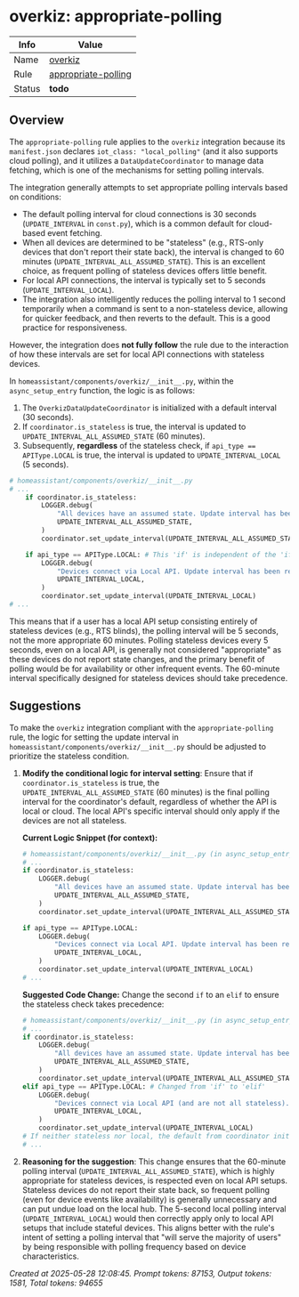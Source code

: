 # overkiz: appropriate-polling

| Info   | Value                                                                    |
|--------|--------------------------------------------------------------------------|
| Name   | [overkiz](https://www.home-assistant.io/integrations/overkiz/) |
| Rule   | [appropriate-polling](https://developers.home-assistant.io/docs/core/integration-quality-scale/rules/appropriate-polling)                                                     |
| Status | **todo**                                                                 |

## Overview

The `appropriate-polling` rule applies to the `overkiz` integration because its `manifest.json` declares `iot_class: "local_polling"` (and it also supports cloud polling), and it utilizes a `DataUpdateCoordinator` to manage data fetching, which is one of the mechanisms for setting polling intervals.

The integration generally attempts to set appropriate polling intervals based on conditions:
*   The default polling interval for cloud connections is 30 seconds (`UPDATE_INTERVAL` in `const.py`), which is a common default for cloud-based event fetching.
*   When all devices are determined to be "stateless" (e.g., RTS-only devices that don't report their state back), the interval is changed to 60 minutes (`UPDATE_INTERVAL_ALL_ASSUMED_STATE`). This is an excellent choice, as frequent polling of stateless devices offers little benefit.
*   For local API connections, the interval is typically set to 5 seconds (`UPDATE_INTERVAL_LOCAL`).
*   The integration also intelligently reduces the polling interval to 1 second temporarily when a command is sent to a non-stateless device, allowing for quicker feedback, and then reverts to the default. This is a good practice for responsiveness.

However, the integration does **not fully follow** the rule due to the interaction of how these intervals are set for local API connections with stateless devices.

In `homeassistant/components/overkiz/__init__.py`, within the `async_setup_entry` function, the logic is as follows:
1.  The `OverkizDataUpdateCoordinator` is initialized with a default interval (30 seconds).
2.  If `coordinator.is_stateless` is true, the interval is updated to `UPDATE_INTERVAL_ALL_ASSUMED_STATE` (60 minutes).
3.  Subsequently, **regardless** of the stateless check, if `api_type == APIType.LOCAL` is true, the interval is updated to `UPDATE_INTERVAL_LOCAL` (5 seconds).

```python
# homeassistant/components/overkiz/__init__.py
# ...
    if coordinator.is_stateless:
        LOGGER.debug(
            "All devices have an assumed state. Update interval has been reduced to: %s",
            UPDATE_INTERVAL_ALL_ASSUMED_STATE,
        )
        coordinator.set_update_interval(UPDATE_INTERVAL_ALL_ASSUMED_STATE)

    if api_type == APIType.LOCAL: # This 'if' is independent of the 'if coordinator.is_stateless'
        LOGGER.debug(
            "Devices connect via Local API. Update interval has been reduced to: %s",
            UPDATE_INTERVAL_LOCAL,
        )
        coordinator.set_update_interval(UPDATE_INTERVAL_LOCAL)
# ...
```

This means that if a user has a local API setup consisting entirely of stateless devices (e.g., RTS blinds), the polling interval will be 5 seconds, not the more appropriate 60 minutes. Polling stateless devices every 5 seconds, even on a local API, is generally not considered "appropriate" as these devices do not report state changes, and the primary benefit of polling would be for availability or other infrequent events. The 60-minute interval specifically designed for stateless devices should take precedence.

## Suggestions

To make the `overkiz` integration compliant with the `appropriate-polling` rule, the logic for setting the update interval in `homeassistant/components/overkiz/__init__.py` should be adjusted to prioritize the stateless condition.

1.  **Modify the conditional logic for interval setting**:
    Ensure that if `coordinator.is_stateless` is true, the `UPDATE_INTERVAL_ALL_ASSUMED_STATE` (60 minutes) is the final polling interval for the coordinator's default, regardless of whether the API is local or cloud. The local API's specific interval should only apply if the devices are not all stateless.

    **Current Logic Snippet (for context):**
    ```python
    # homeassistant/components/overkiz/__init__.py (in async_setup_entry)
    # ...
    if coordinator.is_stateless:
        LOGGER.debug(
            "All devices have an assumed state. Update interval has been reduced to: %s",
            UPDATE_INTERVAL_ALL_ASSUMED_STATE,
        )
        coordinator.set_update_interval(UPDATE_INTERVAL_ALL_ASSUMED_STATE)

    if api_type == APIType.LOCAL:
        LOGGER.debug(
            "Devices connect via Local API. Update interval has been reduced to: %s",
            UPDATE_INTERVAL_LOCAL,
        )
        coordinator.set_update_interval(UPDATE_INTERVAL_LOCAL)
    # ...
    ```

    **Suggested Code Change:**
    Change the second `if` to an `elif` to ensure the stateless check takes precedence:
    ```python
    # homeassistant/components/overkiz/__init__.py (in async_setup_entry)
    # ...
    if coordinator.is_stateless:
        LOGGER.debug(
            "All devices have an assumed state. Update interval has been set to: %s", # "set to" instead of "reduced to" for clarity
            UPDATE_INTERVAL_ALL_ASSUMED_STATE,
        )
        coordinator.set_update_interval(UPDATE_INTERVAL_ALL_ASSUMED_STATE)
    elif api_type == APIType.LOCAL: # Changed from 'if' to 'elif'
        LOGGER.debug(
            "Devices connect via Local API (and are not all stateless). Update interval has been set to: %s", # "set to" and clarification
            UPDATE_INTERVAL_LOCAL,
        )
        coordinator.set_update_interval(UPDATE_INTERVAL_LOCAL)
    # If neither stateless nor local, the default from coordinator initialization (30s for cloud) is used.
    # ...
    ```

2.  **Reasoning for the suggestion**:
    This change ensures that the 60-minute polling interval (`UPDATE_INTERVAL_ALL_ASSUMED_STATE`), which is highly appropriate for stateless devices, is respected even on local API setups. Stateless devices do not report their state back, so frequent polling (even for device events like availability) is generally unnecessary and can put undue load on the local hub. The 5-second local polling interval (`UPDATE_INTERVAL_LOCAL`) would then correctly apply only to local API setups that include stateful devices. This aligns better with the rule's intent of setting a polling interval that "will serve the majority of users" by being responsible with polling frequency based on device characteristics.

_Created at 2025-05-28 12:08:45. Prompt tokens: 87153, Output tokens: 1581, Total tokens: 94655_
